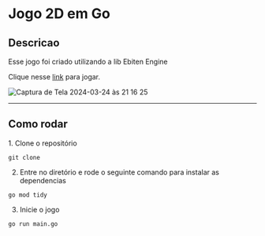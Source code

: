 # Jogo 2D em Go

<h2>Descricao</h2>
Esse jogo foi criado utilizando a lib Ebiten Engine

Clique nesse [link](https://mariarobertap.github.io/go-space-game/) para jogar.

![Captura de Tela 2024-03-24 às 21 16 25](https://github.com/mariarobertap/go-space-game/assets/75685022/da8092ce-97a2-42f9-8b3c-79e7b3ef7c5b)

----------

<h2>Como rodar</h2>
1. Clone o repositório

```
git clone
```

2. Entre no diretório e rode o seguinte comando para instalar as dependencias

```
go mod tidy
```

3. Inicie o jogo

```
go run main.go
```
